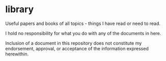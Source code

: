 # library
Useful papers and books of all topics - things I have read or need to read.

I hold no responsibility for what you do with any of the documents in here. 

Inclusion of a document in this repository does not constitute my endorsement, approval, or acceptance of the information expressed herewithin.
